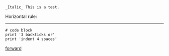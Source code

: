  	_Italic_ This is a test.

Horizontal rule:

--- 

```
# code block
print '3 backticks or'
print 'indent 4 spaces'
``` 


[forward](https://flippun.github.io/cse15l-lab-reports/test2.html)
